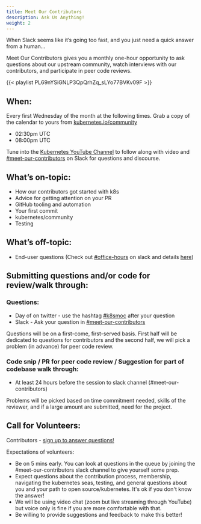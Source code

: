 ```yaml
---
title: Meet Our Contributors
description: Ask Us Anything!
weight: 2
---
```


When Slack seems like it’s going too fast, and you just need a quick answer from a human...

Meet Our Contributors gives you a monthly one-hour opportunity to ask questions about our upstream community, watch interviews with our contributors, and participate in peer code reviews.

{{< playlist PL69nYSiGNLP3QpQrhZq_sLYo77BVKv09F >}}

## When:
Every first Wednesday of the month at the following times. Grab a copy of the calendar to yours from [kubernetes.io/community](https://kubernetes.io/community/)
* 02:30pm UTC
* 08:00pm UTC 

Tune into the [Kubernetes YouTube Channel](https://www.youtube.com/c/KubernetesCommunity/live) to follow along with video and [#meet-our-contributors](https://kubernetes.slack.com/messages/meet-our-contributors) on Slack for questions and discourse.

## What’s on-topic:
* How our contributors got started with k8s
* Advice for getting attention on your PR
* GitHub tooling and automation
* Your first commit
* kubernetes/community
* Testing

## What’s off-topic:
* End-user questions (Check out [#office-hours](https://kubernetes.slack.com/messages/office-hours) on slack and details [here](/events/office-hours.md))

## Submitting questions and/or code for review/walk through:
### Questions:
* Day of on twitter - use the hashtag [#k8smoc](https://twitter.com/hashtag/k8smoc) after your question   
* Slack - Ask your question in [#meet-our-contributors](https://kubernetes.slack.com/messages/meet-our-contributors)


Questions will be on a first-come, first-served basis. First half will be dedicated to questions for contributors and the second half, we will pick a problem (in advance) for peer code review.

### Code snip / PR for peer code review / Suggestion for part of codebase walk through:
* At least 24 hours before the session to slack channel (#meet-our-contributors)

Problems will be picked based on time commitment needed, skills of the reviewer, and if a large amount are submitted, need for the project.

## Call for Volunteers:
Contributors - [sign up to answer questions!](https://goo.gl/uhEJ33)

Expectations of volunteers:
* Be on 5 mins early. You can look at questions in the queue by joining the #meet-our-contributors slack channel to give yourself some prep.
* Expect questions about the contribution process, membership, navigating the kubernetes seas, testing, and general questions about you and your path to open source/kubernetes. It's ok if you don't know the answer!
* We will be using video chat (zoom but live streaming through YouTube) but voice only is fine if you are more comfortable with that.
* Be willing to provide suggestions and feedback to make this better!